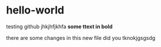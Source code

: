 # hello-world
testing github
jhkjhfjkhfa
<strong>some ttext in bold</strong>

there are some changes in this new file did you tknokjgsgsdg
